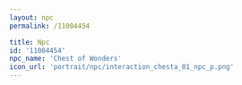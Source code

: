 ```yaml
---
layout: npc
permalink: /11004454

title: Npc
id: '11004454'
npc_name: 'Chest of Wonders'
icon_url: 'portrait/npc/interaction_chesta_01_npc_p.png'
---
```

